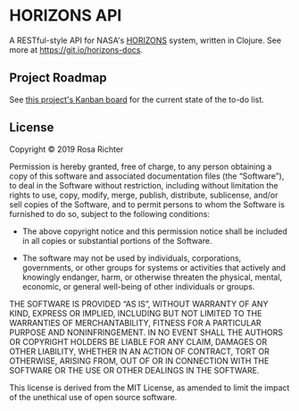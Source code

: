 # HORIZONS API 

A RESTful-style API for NASA's [HORIZONS] system,
written in Clojure.
See more at https://git.io/horizons-docs.

[HORIZONS]: https://ssd.jpl.nasa.gov/?horizons

## Project Roadmap

See [this project's Kanban board][kanban] for the current state of the to-do list.

[kanban]: https://github.com/Cantido/horizons/projects/1

## License

Copyright © 2019 Rosa Richter

Permission is hereby granted, free of charge, to any person obtaining a copy of this software and associated documentation files (the “Software”), to deal in the Software without restriction, including without limitation the rights to use, copy, modify, merge, publish, distribute, sublicense, and/or sell copies of the Software, and to permit persons to whom the Software is furnished to do so, subject to the following conditions:


* The above copyright notice and this permission notice shall be included in all copies or substantial portions of the Software.

* The software may not be used by individuals, corporations, governments, or other groups for systems or activities that actively and knowingly endanger, harm, or otherwise threaten the physical, mental, economic, or general well-being of other individuals or groups.


THE SOFTWARE IS PROVIDED “AS IS”, WITHOUT WARRANTY OF ANY KIND, EXPRESS OR IMPLIED, INCLUDING BUT NOT LIMITED TO THE WARRANTIES OF MERCHANTABILITY, FITNESS FOR A PARTICULAR PURPOSE AND NONINFRINGEMENT. IN NO EVENT SHALL THE AUTHORS OR COPYRIGHT HOLDERS BE LIABLE FOR ANY CLAIM, DAMAGES OR OTHER LIABILITY, WHETHER IN AN ACTION OF CONTRACT, TORT OR OTHERWISE, ARISING FROM, OUT OF OR IN CONNECTION WITH THE SOFTWARE OR THE USE OR OTHER DEALINGS IN THE SOFTWARE.

This license is derived from the MIT License, as amended to limit the impact of the unethical use of open source software.
